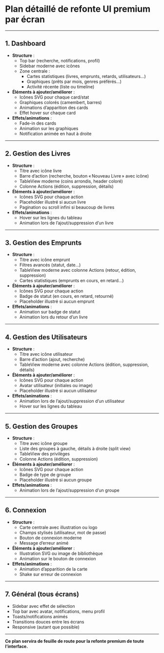 # Plan détaillé de refonte UI premium par écran

---

## 1. Dashboard
- **Structure** :
  - Top bar (recherche, notifications, profil)
  - Sidebar moderne avec icônes
  - Zone centrale :
    - Cartes statistiques (livres, emprunts, retards, utilisateurs…)
    - Graphiques (prêts par mois, genres préférés…)
    - Activité récente (liste ou timeline)
- **Éléments à ajouter/améliorer** :
  - Icônes SVG pour chaque card/stat
  - Graphiques colorés (camembert, barres)
  - Animations d’apparition des cards
  - Effet hover sur chaque card
- **Effets/animations** :
  - Fade-in des cards
  - Animation sur les graphiques
  - Notification animée en haut à droite

---

## 2. Gestion des Livres
- **Structure** :
  - Titre avec icône livre
  - Barre d’action (recherche, bouton « Nouveau Livre » avec icône)
  - TableView moderne (coins arrondis, header coloré)
  - Colonne Actions (édition, suppression, détails)
- **Éléments à ajouter/améliorer** :
  - Icônes SVG pour chaque action
  - Placeholder illustré si aucun livre
  - Pagination ou scroll infini si beaucoup de livres
- **Effets/animations** :
  - Hover sur les lignes du tableau
  - Animation lors de l’ajout/suppression d’un livre

---

## 3. Gestion des Emprunts
- **Structure** :
  - Titre avec icône emprunt
  - Filtres avancés (statut, date…)
  - TableView moderne avec colonne Actions (retour, édition, suppression)
  - Cartes statistiques (emprunts en cours, en retard…)
- **Éléments à ajouter/améliorer** :
  - Icônes SVG pour chaque action
  - Badge de statut (en cours, en retard, retourné)
  - Placeholder illustré si aucun emprunt
- **Effets/animations** :
  - Animation sur badge de statut
  - Animation lors du retour d’un livre

---

## 4. Gestion des Utilisateurs
- **Structure** :
  - Titre avec icône utilisateur
  - Barre d’action (ajout, recherche)
  - TableView moderne avec colonne Actions (édition, suppression, détails)
- **Éléments à ajouter/améliorer** :
  - Icônes SVG pour chaque action
  - Avatar utilisateur (initiales ou image)
  - Placeholder illustré si aucun utilisateur
- **Effets/animations** :
  - Animation lors de l’ajout/suppression d’un utilisateur
  - Hover sur les lignes du tableau

---

## 5. Gestion des Groupes
- **Structure** :
  - Titre avec icône groupe
  - Liste des groupes à gauche, détails à droite (split view)
  - TableView des privilèges
  - Colonne Actions (édition, suppression)
- **Éléments à ajouter/améliorer** :
  - Icônes SVG pour chaque action
  - Badge de type de groupe
  - Placeholder illustré si aucun groupe
- **Effets/animations** :
  - Animation lors de l’ajout/suppression d’un groupe

---

## 6. Connexion
- **Structure** :
  - Carte centrale avec illustration ou logo
  - Champs stylisés (utilisateur, mot de passe)
  - Bouton de connexion moderne
  - Message d’erreur animé
- **Éléments à ajouter/améliorer** :
  - Illustration SVG ou image de bibliothèque
  - Animation sur le bouton de connexion
- **Effets/animations** :
  - Animation d’apparition de la carte
  - Shake sur erreur de connexion

---

## 7. Général (tous écrans)
- Sidebar avec effet de sélection
- Top bar avec avatar, notifications, menu profil
- Toasts/notifications animés
- Transitions douces entre les écrans
- Responsive (autant que possible)

---

**Ce plan servira de feuille de route pour la refonte premium de toute l’interface.** 